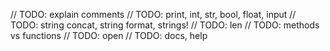 // TODO: explain comments
// TODO: print, int, str, bool, float, input
// TODO: string concat, string format, strings!
// TODO: len
// TODO: methods vs functions
// TODO: open
// TODO: docs, help
